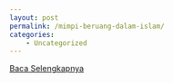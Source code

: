 ```yaml
---
layout: post
permalink: /mimpi-beruang-dalam-islam/
categories:
    - Uncategorized
---
```


[Baca Selengkapnya](/07)
